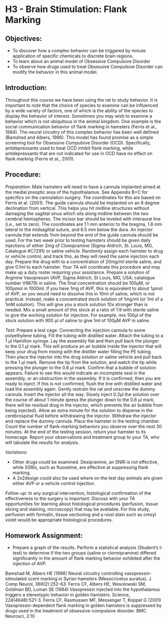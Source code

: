 # H3 - Brain Stimulation: Flank Marking

## Objectives:

* To discover how a complex behavior can be triggered by minute application of specific chemicals to discrete brain regions.
* To learn about an animal model of Obsessive Compulsive Disorder
* To observe how drugs used to treat Obsessive Compulsive Disorder can modify the behavior in this animal model.

## Introduction:

Throughout this course we have been using the rat to study behavior. It is important to note that the choice of species to examine can be influenced by a wide variety of factors, one of which is the ability of the species to display the behavior of interest. Sometimes you may wish to examine a behavior which is not ubiquitous in the animal kingdom. One example is the social communication behavior of flank marking in hamsters \(Ferris et al., 1984\). The neural circuitry of this complex behavior has been well defined \(Bamshad and Albers, 1996\). This model has found promise as a simple screening tool for Obsessive Compulsive Disorder \(OCD\). Specifically, antidepressants used to treat OCD inhibit flank marking, while antidepressants that are not indicated for use in OCD have no effect on flank marking \(Ferris et al., 2001\).

## Procedure:

_Preparation:_ Male hamsters will need to have a cannula implanted aimed at the medial preoptic area of the hypothalamus. See Appendix B+C for specifics on the cannulation surgery. The coordinates for this are based on Ferris et al. \(2001\). The guide cannula should be implanted on an 8 degree declination from vertical. This helps you hit midline structures without damaging the sagittal sinus which sits along midline between the two cerebral hemispheres. The incisor bar should be leveled with interaural line \(i.e., set to zero\). The coordinates are 1.1 mm anterior to the bregma, 1.8 mm lateral to the midsagittal suture, and 6.5 mm below the dura. An injector cannula that extends 1mm beyond the end of the guide cannula should be used. For the two week prior to testing hamsters should be given daily injections of either 2mg of Clomipramine \(Sigma-Aldrich, St. Louis, MO, Catalogue \#C7291\) or saline vehicle. Randomly assign each hamster to drug or vehicle control, and track this, as they will need the same injection each day. Prepare the drug with to a concentration of 20mg/ml sterile saline, and give 0.1ml to each hamster. Your TA will coordinate this procedure and may make up a duty roster requiring your assistance. Prepare a solution of Arginine Vasopressin \(AVP, Sigma Aldrich, St Louis, MO, USA; catalogue number V9879\) in saline. The final concentration should be 100µM, or 100µmol in 1000ml. If you have 1mg of AVP, this is equivalent to about 1µmol of AVP, so you would need to dissolve this in 10ml of saline, which is not practical. Instead, make a concentrated stock solution of 1mg/ml \(or 1ml of a 1mM solution\). This will give you a stock solution 10x stronger than is needed. Mix a small amount of this stock at a ratio of 1:9 with sterile saline to give the working solution for injection. For example, mix 100µl of the stock solution with 900 µl of saline to give 1ml of 100µM AVP in saline.

_Test:_ Prepare a test cage. Connecting the injection cannula to some polyethylene tubing. Fill the tubing with distilled water. Attach the tubing to a 1 µl Hamilton syringe. Lay the assembly flat and then pull back the plunger to the 0.1 µl mark. This will produce an air bubble inside the injector that will keep your drug from mixing with the distiller water filling the PE tubing. Then place the injector into the drug solution or saline vehicle and pull back to the 1 µl mark. Remove the tip from the solution, and watch the tip while pressing the plunger to the 0.8 µl mark. Confirm that a bubble of solution appears. Failure to see this would indicate an incomplete seal in the assembly, or an obstruction in the assembly. If it is confirmed, then you are ready to inject. If this is not confirmed, flush the line with distilled water and load the assembly again. Gently restrain the rat and unscrew the dummy cannula. Insert the injector all the way. Slowly inject 0.2µl the solution over the course of about 1 minute \(press the plunger down to the 0.6 µl mark, there will be residual drug in the injector, which prevents the air bubble from being injected\). Allow an extra minute for the solution to disperse in the cerebrospinal fluid before withdrawing the injector. Withdraw the injector and replace the dummy cannula. Place the hamster in the testing chamber. Count the number of flank-marking behaviors you observe over the next 30 minutes. At the end of the testing session, return your hamster to its homecage. Report your observations and treatment group to your TA, who will tabulate the results for analysis.

_Variations:_

* Other drugs could be examined.  Desipramine, an SNRI is not effective, while SSRIs, such as fluoxetine, are effective at suppressing flank marking.
* A 2x2design could also be used where on the test day animals are given either AVP or a vehicle control injection.

_Follow-up:_ In any surgical intervention, histological confirmation of the effectiveness to the surgery is important. Discuss with your TA opportunities for learning about histological procedures \(perfusion, tissue slicing and staining, microscopy\) that may be available. For this study, perfusion with formalin, tissue sectioning and a nissl stain such as cresyl violet would be appropriate histological procedures.

## Homework Assignment:

* Prepare a graph of the results.  Perform a statistical analysis \(Student’s t-test\) to determine if the two groups \(saline or clormipramine\) differed significantly in the amount of flank marking behavior exhibited after the injection of AVP.

Bamshad M, Albers HE \(1996\) Neural circuitry controlling vasopressin-stimulated scent marking in Syrian hamsters \(Mesocricetus auratus\). J Comp Neurol, 369\(2\):252-63. Ferris CF, Albers HE, Wesolowski SM, Goldman BD, Luman SE \(1984\) Vasopressin injected into the hypothalamus triggers a stereotypic behavior in golden hamsters. Science, 224\(4648\):521-3. Ferris CF, Rasmussen MF, Messenger T, Koppel G \(2001\) Vasopressin-dependent flank marking in golden hamsters is suppressed by drugs used in the treatment of obsessive-compulsive disorder. BMC Neurosci, 2:10

